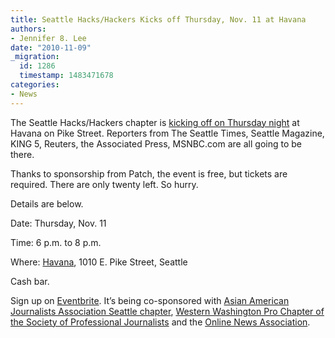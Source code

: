 ```yaml
---
title: Seattle Hacks/Hackers Kicks off Thursday, Nov. 11 at Havana
authors:
- Jennifer 8. Lee
date: "2010-11-09"
_migration:
  id: 1286
  timestamp: 1483471678
categories:
- News
---
```


The Seattle Hacks/Hackers chapter is [kicking off on Thursday night][1] at Havana on Pike Street. Reporters from The Seattle Times, Seattle Magazine, KING 5, Reuters, the Associated Press, MSNBC.com are all going to be there.

Thanks to sponsorship from Patch, the event is free, but tickets are required. There are only twenty left. So hurry.

Details are below.

Date: Thursday, Nov. 11

Time: 6 p.m. to 8 p.m.

Where: [Havana][2], 1010 E. Pike Street, Seattle

Cash bar.

Sign up on [Eventbrite][1]. It&#8217;s being co-sponsored with [Asian American Journalists Association Seattle chapter][3], [Western Washington Pro Chapter of the Society of Professional Journalists][4] and the [Online News Association][5].

 [1]: http://seattlehackshackers.eventbrite.com/
 [2]: http://www.havanasocial.com/
 [3]: http://www.aajaseattle.org/
 [4]: http://www.spjwash.org/
 [5]: http://journalists.org/